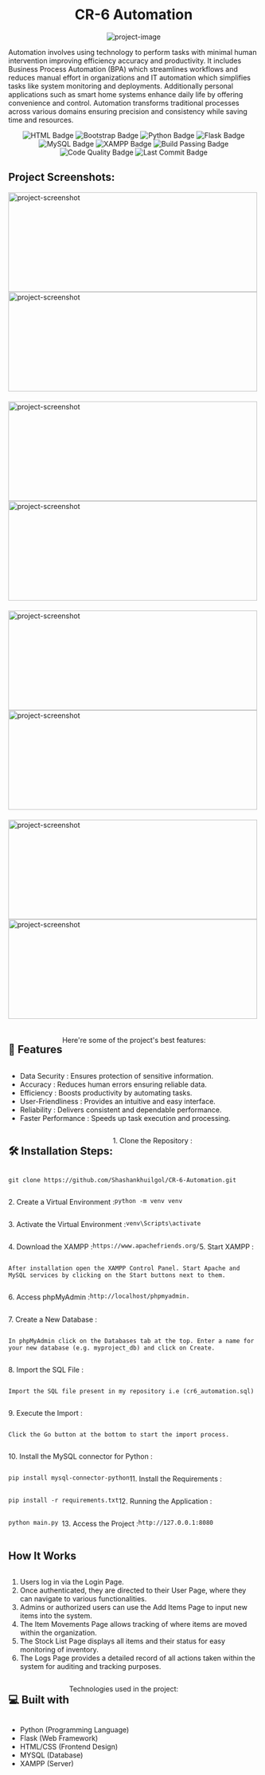 <h1 align="center" id="title">CR-6 Automation</h1>

<p align="center"><img src="https://cdn.prod.website-files.com/6448bf6f064020ce1b2ca19d/6448bf6f0640205ee72ca5ad_shawayo%2520odd%2520pages%2520(24)-p-1080.png" alt="project-image"></p>

<p id="description">
Automation involves using technology to perform tasks with minimal human intervention improving efficiency accuracy and productivity. It includes Business Process Automation (BPA) which streamlines workflows and reduces manual effort in organizations and IT automation which simplifies tasks like system monitoring and deployments. Additionally personal applications such as smart home systems enhance daily life by offering convenience and control. Automation transforms traditional processes across various domains ensuring precision and consistency while saving time and resources.
</p>

<p align="center"><img src="https://img.shields.io/badge/HTML-5-orange?style=for-the-badge&amp;logo=html5&amp;logoColor=white" alt="HTML Badge">
  <img src="https://img.shields.io/badge/Bootstrap-5-purple?style=for-the-badge&amp;logo=bootstrap&amp;logoColor=white" alt="Bootstrap Badge">
  <img src="https://img.shields.io/badge/Python-3.x-blue?style=for-the-badge&amp;logo=python&amp;logoColor=white" alt="Python Badge">
  <img src="https://img.shields.io/badge/Flask-Python%20Web%20Framework-darkgreen?style=for-the-badge&amp;logo=flask&amp;logoColor=white" alt="Flask Badge">
  <img src="https://img.shields.io/badge/MySQL-Database-blue?style=for-the-badge&amp;logo=mysql&amp;logoColor=white" alt="MySQL Badge">
  <img src="https://img.shields.io/badge/XAMPP-Web%20Server-orange?style=for-the-badge&amp;logo=xampp&amp;logoColor=white" alt="XAMPP Badge">
  <img src="https://img.shields.io/badge/build-passing-brightgreen?style=for-the-badge" alt="Build Passing Badge">
  <img src="https://img.shields.io/badge/Code%20Quality-Grade%20A-green?style=for-the-badge" alt="Code Quality Badge">
  <img src="https://img.shields.io/github/last-commit/Shashankhuilgol/CR-6-Automation?style=for-the-badge" alt="Last Commit Badge"></p>

<h2>Project Screenshots:</h2>
<div style = "display: flex; flex-wrap:wrap;">


<div style = "display: flex; flex-direction: column; margin-right:20px; margin-bottom:20px;">
<img src="https://media-hosting.imagekit.io//6fa72689c10d4156/Screenshot%202025-01-15%20144733.png?Expires=1831541688&amp;Key-Pair-Id=K2ZIVPTIP2VGHC&amp;Signature=Ov0-PWedmiAkkhwz--rQHaDU4K07MWOFEjrrQvGefKYbxVquZ6dNU5LQ5RwWxK96kbt6Nk4jpZ4BMG97G6XW8LSnAouUckz8Lu14umPvT6WBLKPc~lKYn7xJG4VI78f0iNHEhSJcSXSSpAyGqrwXsdWieRG~iYzySB9mpFy3RZp32CJ8DbG5eu1qKK9v0xlurFf75nJMmnqAAPQHHIBjmir-fWEgsyDut6R6zlpuCstwAZVFMJZqvPXFY1Z769cTeQ9pios9bp9tPPIJcIPuOK8JIoKnRm3ZzE3HINY49uvtsfzfrzadkeZc-rjulycFPeyyzu16qZWEN-71-~cQtA__" alt="project-screenshot" width="500" height="200/">

<img src="https://media-hosting.imagekit.io//c4ac83692353437b/Screenshot%202025-01-15%20145446.png?Expires=1831541697&amp;Key-Pair-Id=K2ZIVPTIP2VGHC&amp;Signature=27EsxGLv-12PQf3m~PqVUoHOPc2XplipEdNi7DFjSsiEIR4y8Q50LtziMt4YHFAH0P12GtwC35h567gWzLwvtYlIvVSmnm6xqal4s4yOZkkRIcN1fv437gx8GbdSoHmr~B-HeY3otl9CTHx1jNrbfkgwS2RsOTmlaqsF0~xAQP8GVz2ooKm2ouOECnStT1vL7TPEXQqqAXOfQnzPunDr9nijsmb9V3LajMfoo7k9Q4iagR1nDmr14jzZUUafRwNJycg6VsXN~qY6Mz2TJxqEF8DhIuUPgiX-f6VfATyJ01lDt3pDgB3H6obfQryr9oJPOhVi1Se33BAkERUxKnCBbA__" alt="project-screenshot" width="500" height="200/">
</div>

<div style = "display: flex; flex-direction: column; margin-right:20px; margin-bottom:20px;">
<img src="https://media-hosting.imagekit.io//fb97fec190df4927/Screenshot%202025-01-15%20145517.png?Expires=1831541707&amp;Key-Pair-Id=K2ZIVPTIP2VGHC&amp;Signature=UKNFpdL0ooGIOubGKHXVamSEMXQ6mhJBIihvmoVyIRt8CGE0n9CuK25V2q9Lx4aU7FXfWBJunNKEIVGIY2tJLnR0EIbM43DYld8f-Epaj8Tzp6b2shrLH7VJERSqUcDNQcM~8cct8AwJu3L1Kyq4XnV5Sp93ewPn62mVnK7oaL6x4S1nBNLE88cVd8bgpxo49ZuucHOMxixYL4dg3sbG~RAuHkb1S4Lej0MffOrTUfmNKi1Uo-oi7T5UVfYz8cv6C9U-i1h9vYj9WcJE4KRkfQQ5Zr05udm57G~RRMiXCS5dT6XNU~6EW6vpzipXFh2-W5mjsJ5VMX~al9EK7dZHGg__" alt="project-screenshot" width="500" height="200/">

<img src="https://media-hosting.imagekit.io//8c2fac81d10a4d7c/Screenshot%202025-01-15%20145556.png?Expires=1831541718&amp;Key-Pair-Id=K2ZIVPTIP2VGHC&amp;Signature=1evaceZ6o58rYx4QqZro1-pAJzOHVLQGKSYoW4Iu8gQDk8RPu9PYIN3PgVE7fw0mMCsK29VxhsCiIv1Vwv91M-NDsKjczINHI4kXhXKgedGPW5gatMwsMa4JMf7tsUBM-e~~vkXX7neDqxGElFm14qDnk6eEO2m8UnQw6jAB39hZjClVzJhlRSRnIFWczrV3iAugDBonm4UKRoD~~PuZyAspx6dbrsRQ8XJixvBZgsE1M9S04q8TVP-q-i9zvciUvCCCAgrGXuYd0-DPxLC21S06uuD2rM55L6JsOBtI2AEpmAgxFH1~wCHVPulKMfIAXN9sXdqpxOcYg60F7dBBaA__" alt="project-screenshot" width="500" height="200/">
</div>

<div style = "display: flex; flex-direction: column; margin-right:20px; margin-bottom:20px;">
<img src="https://media-hosting.imagekit.io//bf040452e4574e2a/Screenshot%202025-01-15%20145712.png?Expires=1831541730&amp;Key-Pair-Id=K2ZIVPTIP2VGHC&amp;Signature=P3herh7rOtakFgAo1CNUoS8-4P-u4x933uk~xfRF4e6cZd2cM0AP-9gXtGONdmWWz9xDhcB-7UINME6yMJ2BEuAAjq5wlLmd0om1GCJSEQ6xMdeZ26ZGNPE27e0c-8-5lvyr281MppsaeKZty6cDIgJ0Rxc4lMOReeRGGv9K5iqoKGRkT1DsM4YK8i0B2xr-MfBcuyWGgc9VfBHnyQfS4W5UadkUqhMDzZPfc8oVemYspZnYxcAF15t1samqKHMRFMzfd8LDQf-98djlJz8waf0z2J1Ul-EiKj4dnDMPLPMQwDfDnnMfkjCO~Z5R88DSLt43towhnoGRCMLSf4oO-w__" alt="project-screenshot" width="500" height="200/">

<img src="https://media-hosting.imagekit.io//558a1d63dc6b4f53/Screenshot%202025-01-15%20145823.png?Expires=1831541754&amp;Key-Pair-Id=K2ZIVPTIP2VGHC&amp;Signature=m-5ZJw4XceMlUrevx4s2a2qYri615-GFebtl4ihT1U11vsJKKIKkSqJoqGDG7cTG4fT2ugxo7CEMhEPVXZ5K2zR5I2muF0hgnVtnD6oef-pCYpa4U-QX3QHuCPk5m8trIK-aXsjFgZPWJbaA8GmmaryH1xGb75XGzJ2J~IuBfDoyPcLQMSX2zIhts3mbxQ2E8kCoKYVOpac8j8DJOgcJDPq~DPr6e44jqRUn9As3h70bSHdhTrFJJD~LWVXgXwjdkX33J9pfE2XxzwksNjjVV3CvdNbagFvxtsWggU1tT9PTrU486mHNASs4gu8~ojmZc5TS1B7ilewBXzA2nYPvZA__" alt="project-screenshot" width="500" height="200/">
</div>

<div style = "display: flex; flex-direction: column; margin-right:20px; margin-bottom:20px;">
<img src="https://media-hosting.imagekit.io//47c7150665d945bd/Screenshot%202025-01-15%20145907.png?Expires=1831541771&amp;Key-Pair-Id=K2ZIVPTIP2VGHC&amp;Signature=CyTtlYOHMXMQLwf~shLRnkhvS75j8GWbKajQNWJO5PhXb~~zgU6welZjcbd3hjB1q8V1gIvUI9YXB~SoXwlde0EPyG0VIZfnIvDvLHcC6YnZHcDC3C1JGo-qzGNP1HGirCeKo2KucDlZdiRXsFq~Ju1Hu4X1kbv0HRp1TJAXnZqTHXeTMrm40IO2jP89z4PijqvBllmV9fQQHgFkvH0h5uZ9NboZLCAsewhrvaKvxL8~1nliJ2KHD2MnOad~1sZGoDIAvTUS-fGlBpcGOJI2Fu3lMqL2Ip3aVVHdfM9MTpJJhD5GVTX6mes5C1BVdT87wArcSXnP6-S1qavLBeZSpA__" alt="project-screenshot" width="500" height="200/">

<img src="https://media-hosting.imagekit.io//6a4e3f701c7e4629/Screenshot%202025-01-15%20145732.png?Expires=1831541743&amp;Key-Pair-Id=K2ZIVPTIP2VGHC&amp;Signature=VPMP4xm4XjShShCm9YamBoPCSLj4Q-h3lhTkyoyR6ivYN1ri-3gjlfH79Q~G-q4Fr~aXS4LX-OQ2fY6~AlR6h0liIurc8O5kYYGiaJhStYjd09Fwg6BHLJ5K6-3krhjLjFZXwfgZ6Bz30pUdxz7xeOMp3n-n6aSRkjnyN6GP5Vz1FwpwrPNjbApyQRQjeTAPVVKeVRKBZ614YHMwjsnyDdSE-7BcIbEIuS91B738~q5BJG7MmrO~AwOp-mFTfiU9pOdjd6dhObouQjVkTYJmnqS-VPMBP-Ps~ZNY1heP0XZ9eG7AxuB0Ja4R9w1F1LtrXx0o15wKu8WiH-5-lNyYzg__" alt="project-screenshot" width="500" height="200/">
</div>
  
  
<h2>🧐 Features</h2>

Here're some of the project's best features:

*   Data Security : Ensures protection of sensitive information.
*   Accuracy : Reduces human errors ensuring reliable data.
*   Efficiency : Boosts productivity by automating tasks.
*   User-Friendliness : Provides an intuitive and easy interface.
*   Reliability : Delivers consistent and dependable performance.
*   Faster Performance : Speeds up task execution and processing.

<h2>🛠️ Installation Steps:</h2>

<p>1. Clone the Repository :</p>

```
git clone https://github.com/Shashankhuilgol/CR-6-Automation.git
```

<p>2. Create a Virtual Environment :</p>

```
python -m venv venv
```

<p>3. Activate the Virtual Environment :</p>

```
venv\Scripts\activate
```

<p>4. Download the XAMPP :</p>

```
https://www.apachefriends.org/
```

<p>5. Start XAMPP :</p>

```
After installation open the XAMPP Control Panel. Start Apache and MySQL services by clicking on the Start buttons next to them.
```

<p>6. Access phpMyAdmin :</p>

```
http://localhost/phpmyadmin.
```

<p>7. Create a New Database :</p>

```
In phpMyAdmin click on the Databases tab at the top. Enter a name for your new database (e.g. myproject_db) and click on Create.
```

<p>8. Import the SQL File :</p>

```
Import the SQL file present in my repository i.e (cr6_automation.sql)
```

<p>9. Execute the Import :</p>

```
Click the Go button at the bottom to start the import process.
```

<p>10. Install the MySQL connector for Python :</p>

```
pip install mysql-connector-python
```

<p>11. Install the Requirements :</p>

```
pip install -r requirements.txt
```

<p>12. Running the Application :</p>

```
python main.py 
```

<p>13. Access the Project :</p>

```
http://127.0.0.1:8080
```

<h2>How It Works</h2>

<ol>
  <li>Users log in via the Login Page.</li>
  <li>Once authenticated, they are directed to their User Page, where they can navigate to various functionalities.</li>
  <li>Admins or authorized users can use the Add Items Page to input new items into the system.</li>
  <li>The Item Movements Page allows tracking of where items are moved within the organization.</li>
  <li>The Stock List Page displays all items and their status for easy monitoring of inventory.</li>
  <li>The Logs Page provides a detailed record of all actions taken within the system for auditing and tracking purposes.</li>
</ol>


  
<h2>💻 Built with</h2>

Technologies used in the project:

*   Python (Programming Language)
*   Flask (Web Framework)
*   HTML/CSS (Frontend Design)
*   MYSQL (Database)
*   XAMPP (Server)
